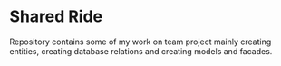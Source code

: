 # Shared Ride
Repository contains some of my work on team project mainly creating entities, creating database relations and creating models and facades. 
